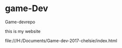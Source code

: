 # game-Dev
Game-devrepo


 this is my website

file:///H:/Documents/Game-dev-2017-chelsie/index.html

